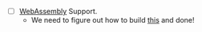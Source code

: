 - [ ] [WebAssembly](https://webassembly.org) Support.
  - We need to figure out how to build [this](https://code.videolan.org/b1ue/vlc.js) and done!
